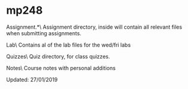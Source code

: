 # mp248

Assignment.*\\
	Assignment directory, inside will contain all relevant files when submitting assignments.

Lab\\
	Contains al of the lab files for the wed/fri labs

Quizzes\\
	Quiz directory, for class quizzes.

Notes\\
	Course notes with personal additions

Updated: 27/01/2019